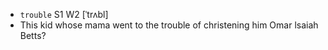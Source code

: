 - `trouble` S1 W2 [ˈtrʌbl]
- This kid whose mama went to the trouble of christening him Omar lsaiah Betts?